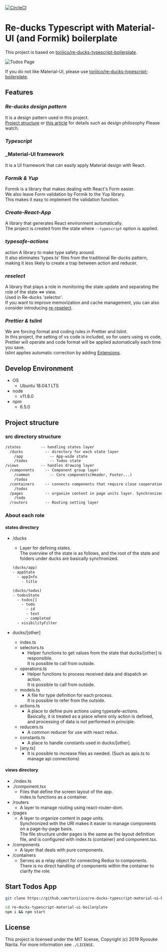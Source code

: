 [![CircleCI](https://circleci.com/gh/toriiico/re-ducks-typescript-material-ui-boilerplate/tree/master.svg?style=svg&circle-token=06dbf3564058a70e10cc00314540cc13f44ecfdd)](https://circleci.com/gh/toriiico/re-ducks-typescript-material-ui-boilerplate/tree/master)

# Re-ducks Typescript with Material-UI (and Formik) boilerplate

This project is based on [toriiico/re-ducks-typescript-boilerplate](https://github.com/toriiico/re-ducks-typescript-boilerplate).

![Todos Page](https://user-images.githubusercontent.com/43000286/54735181-ddaad600-4be7-11e9-8351-1565d66a6d2b.png)

If you do not like Material-UI, please use [toriiico/re-ducks-typescript-boilerplate](https://github.com/toriiico/re-ducks-typescript-boilerplate).

## Features

### _Re-ducks design pattern_

It is a design pattern used in this project.  
[Project structure](#project-structure) or [this article](https://medium.freecodecamp.org/scaling-your-redux-app-with-ducks-6115955638be) for details such as design philosophy Please watch.

### _Typescript_

### \_Material-UI framework

It is a UI framework that can easily apply Material design with React.

### _Formik & Yup_

Formik is a library that makes dealing with React's Form easier.  
We also leave Form validation by Formik to the Yup library.  
This makes it easy to implement the validation function.

### _Create-React-App_

A library that generates React environment automatically.  
The project is created from the state where `--typescript` option is applied.

### _typesafe-actions_

action A library to make type safety around.  
It also eliminates 'types.ts' files from the traditional Re-ducks pattern, making it less likely to create a trap between action and reducer.

### _reselect_

A library that plays a role in monitoring the state update and separating the role of the state <=> view.  
Used in Re-ducks 'selector'.  
If you want to improve memorization and cache management, you can also consider introducing [re-reselect](https://github.com/toomuchdesign/re-reselect).

### _Prettier & tslint_

We are forcing format and coding rules in Prettier and tslint.  
In this project, the setting of vs code is included, so for users using vs code, Prettier will operate and code format will be applied automatically each time you save.  
tslint applies automatic correction by adding [Extensions](https://marketplace.visualstudio.com/items?itemName=ms-vscode.vscode-typescript-tslint-plugin).

## Develop Environment

- OS
  - Ubuntu 18.04.1 LTS
- node
  - v11.8.0
- npm
  - 6.5.0

<a id="project-structure"></a>

## Project structure

### src directory structure

```txt
/states         -- handling states layer
  /ducks          -- directory for each state layer
    /app            -- App-wide state
    /todos          -- Todos state
/views          -- handles drawing layer
  /components     -- Component group layer
    /common         -- Core components(Header, Footer...)
    /todos
  /containers     -- connects components that require close cooperation with Redux layer
    /todos
  /pages          -- organize content in page units layer. Synchronized with URI
    /todo
  /routers        -- Routing setting layer
```

### About each role

#### states directory

- /ducks

  - Layer for defining states.  
    The overview of the state is as follows, and the root of the state and folders under ducks are basically synchronized.

  ```txt
  (ducks/app)
  - appState
    - appInfo
      - title

  (ducks/todos)
  - todosState
    - todos[]
      - todo
        - id
        - text
        - completed
    - visibilityFilter
  ```

- ducks/\[other\]
  - index.ts
  - selectors.ts
    - Helper functions to get values ​​from the state that ducks/\[other\] is responsible.  
      It is possible to call from outside.
  - operations.ts
    - Helper functions to process received data and dispatch an action.  
      It is possible to call from outside.
  - models.ts
    - A file for type definition for each process.  
      It is possible to refer from the outside.
  - actions.ts
    - A place to define pure actions using typesafe-actions.  
      Basically, it is treated as a place where only action is defined, and processing of data is not performed in principle.
  - reducers.ts
    - A common reducer for use with react redux.
  - constants.ts
    - A place to handle constants used in ducks/\[other\].
  - \[any.ts\]
    - It is possible to increase files as needed. (Such as apis.ts to manage api connections)

#### views directory

- ./index.ts
- ./component.tsx
  - Files that define the screen layout of the app.  
    index.ts functions as a container.
- /routers
  - A layer to manage routing using react-router-dom.
- /pages
  - A layer to organize content in page units.  
    Synchronized with the URI makes it easier to manage components on a page-by-page basis.  
    The file structure under pages is the same as the layout definition file, and is configured with index.ts (container) and component.tsx.
- /components
  - A layer that deals with pure components.
- /containers
  - Serves as a relay object for connecting Redux to components.  
    There is no direct handling of components within the container to clarify the role.

## Start Todos App

```bash
git clone https://github.com/toriiico/re-ducks-typescript-material-ui-boilerplate.git

cd re-ducks-typescript-material-ui-boilerplate
npm i && npm start
```

## License

This project is licensed under the MIT license, Copyright (c) 2019 Ryosuke Narita.
For more information see `./LICENSE`.
